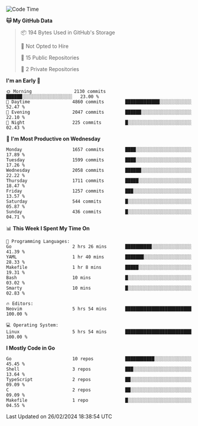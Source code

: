 <!--START_SECTION:waka-->
![Code Time](http://img.shields.io/badge/Code%20Time-378%20hrs%2033%20mins-blue)

**🐱 My GitHub Data** 

> 📦 194 Bytes Used in GitHub's Storage 
 > 
> 🚫 Not Opted to Hire
 > 
> 📜 15 Public Repositories 
 > 
> 🔑 2 Private Repositories 
 > 
**I'm an Early 🐤** 

```text
🌞 Morning                2130 commits        ██████░░░░░░░░░░░░░░░░░░░   23.00 % 
🌆 Daytime                4860 commits        █████████████░░░░░░░░░░░░   52.47 % 
🌃 Evening                2047 commits        ██████░░░░░░░░░░░░░░░░░░░   22.10 % 
🌙 Night                  225 commits         █░░░░░░░░░░░░░░░░░░░░░░░░   02.43 % 
```
📅 **I'm Most Productive on Wednesday** 

```text
Monday                   1657 commits        ████░░░░░░░░░░░░░░░░░░░░░   17.89 % 
Tuesday                  1599 commits        ████░░░░░░░░░░░░░░░░░░░░░   17.26 % 
Wednesday                2058 commits        ██████░░░░░░░░░░░░░░░░░░░   22.22 % 
Thursday                 1711 commits        █████░░░░░░░░░░░░░░░░░░░░   18.47 % 
Friday                   1257 commits        ███░░░░░░░░░░░░░░░░░░░░░░   13.57 % 
Saturday                 544 commits         █░░░░░░░░░░░░░░░░░░░░░░░░   05.87 % 
Sunday                   436 commits         █░░░░░░░░░░░░░░░░░░░░░░░░   04.71 % 
```


📊 **This Week I Spent My Time On** 

```text
💬 Programming Languages: 
Go                       2 hrs 26 mins       ██████████░░░░░░░░░░░░░░░   41.39 % 
YAML                     1 hr 40 mins        ███████░░░░░░░░░░░░░░░░░░   28.33 % 
Makefile                 1 hr 8 mins         █████░░░░░░░░░░░░░░░░░░░░   19.31 % 
Bash                     10 mins             █░░░░░░░░░░░░░░░░░░░░░░░░   03.02 % 
Smarty                   10 mins             █░░░░░░░░░░░░░░░░░░░░░░░░   02.83 % 

🔥 Editors: 
Neovim                   5 hrs 54 mins       █████████████████████████   100.00 % 

💻 Operating System: 
Linux                    5 hrs 54 mins       █████████████████████████   100.00 % 
```

**I Mostly Code in Go** 

```text
Go                       10 repos            ███████████░░░░░░░░░░░░░░   45.45 % 
Shell                    3 repos             ███░░░░░░░░░░░░░░░░░░░░░░   13.64 % 
TypeScript               2 repos             ██░░░░░░░░░░░░░░░░░░░░░░░   09.09 % 
C                        2 repos             ██░░░░░░░░░░░░░░░░░░░░░░░   09.09 % 
Makefile                 1 repo              █░░░░░░░░░░░░░░░░░░░░░░░░   04.55 % 
```




 Last Updated on 26/02/2024 18:38:54 UTC
<!--END_SECTION:waka-->
